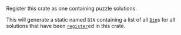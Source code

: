 Register this crate as one containing puzzle solutions.

This will generate a static named `BIN` containing a list of all [`Bin`](aoc_runner::derived::Bin)s for all solutions
that have been [`register`](aoc_runner::register)ed in this crate.
